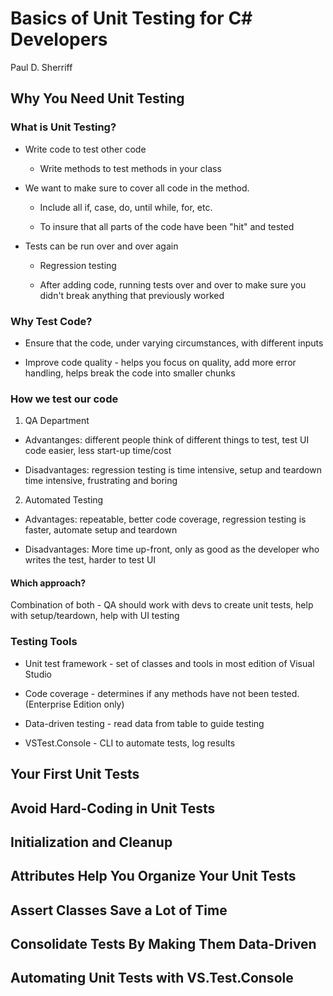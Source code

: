 # Basics of Unit Testing for C# Developers

Paul D. Sherriff

## Why You Need Unit Testing

### What is Unit Testing?

- Write code to test other code

  - Write methods to test methods in your class

- We want to make sure to cover all code in the method.

  - Include all if, case, do, until while, for, etc.

  - To insure that all parts of the code have been "hit" and tested

- Tests can be run over and over again

  - Regression testing

  - After adding code, running tests over and over to make sure you didn't break anything that previously worked

### Why Test Code?

- Ensure that the code, under varying circumstances, with different inputs

- Improve code quality - helps you focus on quality, add more error handling, helps break the code into smaller chunks

### How we test our code

1. QA Department

- Advantanges: different people think of different things to test, test UI code easier, less start-up time/cost

- Disadvantages: regression testing is time intensive, setup and teardown time intensive, frustrating and boring

2. Automated Testing

- Advantages: repeatable, better code coverage, regression testing is faster, automate setup and teardown

- Disadvantages: More time up-front, only as good as the developer who writes the test, harder to test UI

#### Which approach?

Combination of both - QA should work with devs to create unit tests, help with setup/teardown, help with UI testing

### Testing Tools

- Unit test framework - set of classes and tools in most edition of Visual Studio

- Code coverage - determines if any methods have not been tested. (Enterprise Edition only)

- Data-driven testing - read data from table to guide testing

- VSTest.Console - CLI to automate tests, log results

## Your First Unit Tests

## Avoid Hard-Coding in Unit Tests

## Initialization and Cleanup

## Attributes Help You Organize Your Unit Tests

## Assert Classes Save a Lot of Time

## Consolidate Tests By Making Them Data-Driven

## Automating Unit Tests with VS.Test.Console